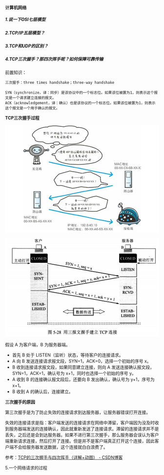 #### 计算机网络

##### 1.说一下OSI七层模型



##### 2.TCP/IP五层模型？



##### 3.TCP和UDP的区别？



##### 4.TCP三次握手？那四次挥手呢？如何保障可靠传输

前置知识：

```
三次握手：three times handshake；three-way handshake

SYN（synchronize，译：同步）是该协议中的一个标志位。如果该位被置为1，则表示这个报文是一个请求建立连接的报文。
ACK（acknowledgement，译：确认）也是该协议的一个标志位。如果该位被置为1，则表示这个报文是一个用于确认的报文。
```



**TCP三次握手过程**

![](pics/tcp3_cartoon.png)

![](pics/tcp3.png)

假设 A 为客户端，B 为服务器端。

- 首先 B 处于 LISTEN（监听）状态，等待客户的连接请求。
- A 向 B 发送连接请求报文段，SYN=1，ACK=0，选择一个初始的序号 x。
- B 收到连接请求报文段，如果同意建立连接，则向 A 发送连接确认报文段，SYN=1，ACK=1，确认号为 x+1，同时也选择一个初始的序号 y。
- A 收到 B 的连接确认报文段后，还要向 B 发出确认，确认号为 y+1，序号为 x+1。
- B 收到 A 的确认后，连接建立。



**三次握手的原因**

​	第三次握手是为了防止失效的连接请求到达服务器，让服务器错误打开连接。

​	失效的连接请求是指：客户端发送的连接请求在网络中滞留，客户端因为没及时收到服务器端发送的连接确认，因此就重新发送了连接请求。滞留的连接请求并不是丢失，之后还是会到达服务器。如果不进行第三次握手，那么服务器会误认为客户端重新请求连接，然后打开了连接。但是并不是客户端真正打开这个连接，因此客户端不会给服务器发送数据，这个连接就白白浪费了。









参考：[TCP的三次握手与四次挥手（详解+动图） - CSDN博客](https://blog.csdn.net/qzcsu/article/details/72861891)


5.一个网络请求的过程





